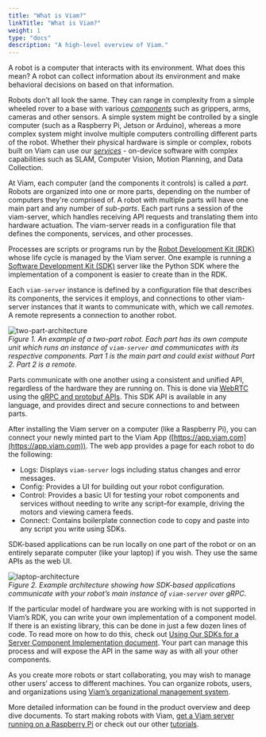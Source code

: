```yaml
---
title: "What is Viam?"
linkTitle: "What is Viam?"
weight: 1
type: "docs"
description: "A high-level overview of Viam."
---
```

A robot is a computer that interacts with its environment.
What does this mean? A robot can collect information about its environment and make behavioral decisions on based on that information.

Robots don't all look the same. They can range in complexity from a simple wheeled rover to a base with various [_components_](/docs/#components) such as grippers, arms, cameras and other sensors.
A simple system might be controlled by a single computer (such as a Raspberry Pi, Jetson or Arduino), whereas a more complex system might involve multiple computers controlling different parts of the robot.
Whether their physical hardware is simple or complex, robots built on Viam can use our [_services_](/docs/#services) - on-device software with complex capabilities such as SLAM, Computer Vision, Motion Planning, and Data Collection. 

At Viam, each computer (and the components it controls) is called a _part_.
Robots are organized into one or more parts, depending on the number of computers they're comprised of.
A robot with multiple parts will have one main part and any number of _sub-parts_.
Each part runs a session of the viam-server, which handles receiving API requests and translating them into hardware actuation.
The viam-server reads in a configuration file that defines the components, services, and other processes.

Processes are scripts or programs run by the [Robot Development Kit (RDK)](/docs/product-overviews/rdk) whose life cycle is managed by the Viam server.
One example is running a [Software Development Kit (SDK)](/docs/product-overviews/sdk-as-server) server like the Python SDK where the implementation of a component is easier to create than in the RDK.

Each `viam-server` instance is defined by a configuration file that describes its components, the services it employs, and connections to other viam-server instances that it wants to communicate with, which we call _remotes_.
A remote represents a connection to another robot.

![two-part-architecture](../img/overview-two-part-architecture.png)  
_Figure 1.
An example of a two-part robot.
Each part has its own compute unit which runs an instance of `viam-server` and communicates with its respective components.
Part 1 is the main part and could exist without Part 2.
Part 2 is a remote._

Parts communicate with one another using a consistent and unified API, regardless of the hardware they are running on.
This is done via [WebRTC](https://en.wikipedia.org/wiki/WebRTC) using the [gRPC and protobuf APIs](../../deeper-dive/architecture-and-protobuf).
This SDK API is available in any language, and provides direct and secure connections to and between parts.

After installing the Viam server on a computer (like a Raspberry Pi), you can connect your newly minted part to the Viam App ([https://app.viam.com](https://app.viam.com)).
The web app provides a page for each robot to do the following:

- Logs: Displays `viam-server` logs including status changes and error messages.
- Config: Provides a UI for building out your robot configuration.
- Control: Provides a basic UI for testing your robot components and services without needing to write any script–for example, driving the motors and viewing camera feeds.
- Connect: Contains boilerplate connection code to copy and paste into any script you write using SDKs.

SDK-based applications can be run locally on one part of the robot or on an entirely separate computer (like your laptop) if you wish.
They use the same APIs as the web UI.

![laptop-architecture](../img/overview-laptop-architecture.png)  
_Figure 2.
Example architecture showing how SDK-based applications communicate with your robot’s main instance of `viam-server` over gRPC._

If the particular model of hardware you are working with is not supported in Viam’s RDK, you can write your own implementation of a component model.
If there is an existing library, this can be done in just a few dozen lines of code.
To read more on how to do this, check out [Using Our SDKs for a Server Component Implementation document](/docs/product-overviews/sdk-as-server).
Your part can manage this process and will expose the API in the same way as with all your other components.

As you create more robots or start collaborating, you may wish to manage other users’ access to different machines.
You can organize robots, users, and organizations using [Viam’s organizational management system](/docs/product-overviews/organization-management).

More detailed information can be found in the product overview and deep dive documents.
To start making robots with Viam, [get a Viam server running on a Raspberry Pi](/docs/getting-started/installation) or check out our other [tutorials](/docs/tutorials/tutorials).

